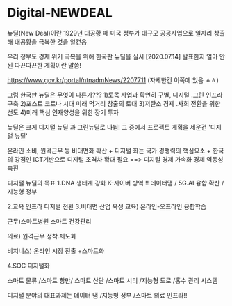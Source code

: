 # Digital-NEWDEAL

뉴딜(New Deal)이란 1929년 대공황 때 미국 정부가 대규모 공공사업으로 일자리 창출해 대공황을 극복한 것을 일컫음

우리 정부도 경제 위기 극복을 위해 한국판 뉴딜을 실시
[2020.07.14] 발표한지 얼마 안된 따끈따끈한 계획이란 말씀!

https://www.gov.kr/portal/ntnadmNews/2207711
(자세한건 이쪽에 있음 ㅎㅎ)

그럼 한국판 뉴딜은 무엇이 다른가???
1)토목 사업과 확연히 구별, 디지털 .그린 인프라 구축
2)포스트 코로나 시대 미래  먹거리 창출의 토대 
3)저탄소 경제 .사회 전환을 위한 선도 
4)미래 핵심 인재양성을 위한 장기 투자 


뉴딜은  크게 디지털 뉴딜 과 그린뉴딜로 나뉨!
그 중에서 프로젝트 계획을 세운건 '디지털 뉴딜'

온라인 소비, 원격근무 등 비대면화 확산 + 디지털 화는 국가 경쟁력의 핵심요소 +  한국의 강점인 ICT기반으로 디지털 초격차 확대 필요
==> 디지털 경제 가속화 경제 역동성 촉진

디지털 뉴딜의 목표
1.DNA 생태계 강화
K-사이버 방역 !!
데이터댐 / 5G.AI 융합 확산 /지능형 정부 


2.교육 인프라 디지털 전환
3.비대면 산업 육성
교육) 온라인-오프라인 융합학습 

근무)스마트병원 스마트 건강관리 

의료) 원격근무 정착.제도화 

비지니스) 온라인 시장 진출 +스마트화 

4.SOC 디지털화 

스마트 물류 /스마트 항만/ 스마트 산단 /스마트 시티 /지능형 도로 /홍수 관리 시스템

디지털 분야의 대표과제는 데이터 댐 /지능형 정부 /스마트 의료 인프라!!
